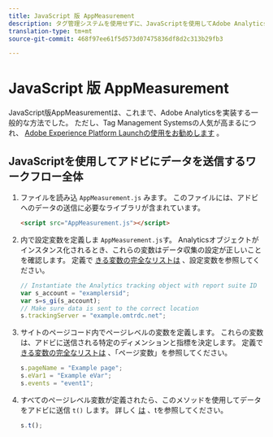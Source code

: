 ```yaml
---
title: JavaScript 版 AppMeasurement
description: タグ管理システムを使用せずに、JavaScriptを使用してAdobe Analyticsを実装する方法を説明します。
translation-type: tm+mt
source-git-commit: 468f97ee61f5d573d07475836df8d2c313b29fb3

---
```



# JavaScript 版 AppMeasurement

JavaScript版AppMeasurementは、これまで、Adobe Analyticsを実装する一般的な方法でした。 ただし、Tag Management Systemsの人気が高まるにつれ、 [Adobe Experience Platform Launchの使用をお勧めします](../launch/overview.md) 。

## JavaScriptを使用してアドビにデータを送信するワークフロー全体

1. ファイルを読み込 `AppMeasurement.js` みます。 このファイルには、アドビへのデータの送信に必要なライブラリが含まれています。

   ```html
   <script src="AppMeasurement.js"></script>
   ```

2. 内で設定変数を定義しま `AppMeasurement.js`す。 Analyticsオブジェクトがインスタンス化されるとき、これらの変数はデータ収集の設定が正しいことを確認します。 定義で [きる変数の完全なリストは](../vars/config-vars/configuration-variables.md) 、設定変数を参照してください。

   ```js
   // Instantiate the Analytics tracking object with report suite ID
   var s_account = "examplersid";
   var s=s_gi(s_account);
   // Make sure data is sent to the correct location
   s.trackingServer = "example.omtrdc.net";
   ```

3. サイトのページコード内でページレベルの変数を定義します。 これらの変数は、アドビに送信される特定のディメンションと指標を決定します。 定義で [きる変数の完全なリストは](../vars/page-vars/page-variables.md) 、「ページ変数」を参照してください。

   ```js
   s.pageName = "Example page";
   s.eVar1 = "Example eVar";
   s.events = "event1";
   ```

4. すべてのページレベル変数が定義されたら、このメソッドを使用してデータをアドビに送信 `t()` します。 詳しく [は](../vars/functions/t-method.md) 、tを参照してください。

   ```js
   s.t();
   ```
